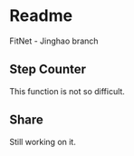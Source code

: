 # Readme

FitNet - Jinghao branch

## Step Counter

This function is not so difficult.

## Share

Still working on it.